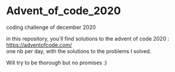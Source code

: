 # Advent_of_code_2020
 coding challenge of december 2020
 
 in this repository, you'll find solutions to the advent of code 2020 : https://adventofcode.com/  
 one nb per day, with the solutions to the problems I solved.
 
 Will try to be thorough but no promises :)
